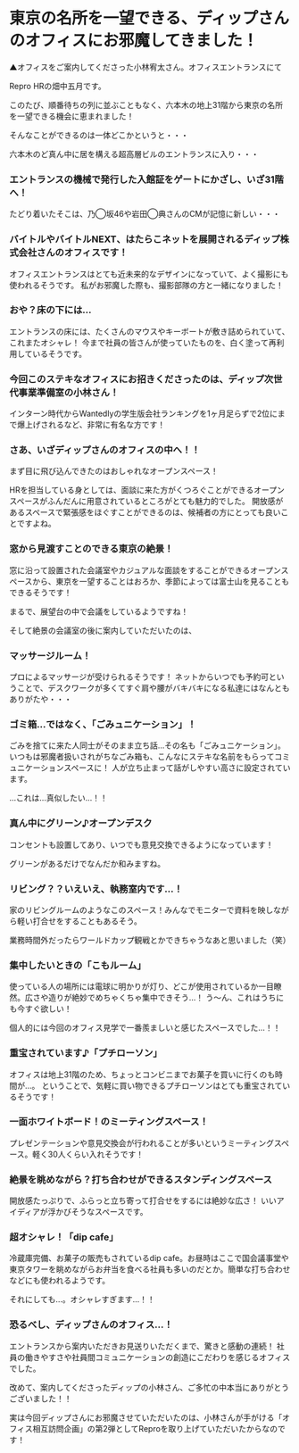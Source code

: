 # 東京の名所を一望できる、ディップさんのオフィスにお邪魔してきました！

▲オフィスをご案内してくださった小林宥太さん。オフィスエントランスにて


Repro HRの畑中五月です。

このたび、順番待ちの列に並ぶこともなく、六本木の地上31階から東京の名所を一望できる機会に恵まれました！

そんなことができるのは一体どこかというと・・・

六本木のど真ん中に居を構える超高層ビルのエントランスに入り・・・


### エントランスの機械で発行した入館証をゲートにかざし、いざ31階へ！

たどり着いたそこは、乃◯坂46や岩田◯典さんのCMが記憶に新しい・・・

### バイトルやバイトルNEXT、はたらこネットを展開されるディップ株式会社さんのオフィスです！

オフィスエントランスはとても近未来的なデザインになっていて、よく撮影にも使われるそうです。
私がお邪魔した際も、撮影部隊の方と一緒になりました！


### おや？床の下には…

エントランスの床には、たくさんのマウスやキーボートが敷き詰められていて、これまたオシャレ！
今まで社員の皆さんが使っていたものを、白く塗って再利用しているそうです。

### 今回このステキなオフィスにお招きくださったのは、ディップ次世代事業準備室の小林さん！


インターン時代からWantedlyの学生版会社ランキングを1ヶ月足らずで2位にまで爆上げされるなど、非常に有名な方です！

### さあ、いざディップさんのオフィスの中へ！！


まず目に飛び込んできたのはおしゃれなオープンスペース！

HRを担当している身としては、面談に来た方がくつろぐことができるオープンスペースがふんだんに用意されているところがとても魅力的でした。 開放感があるスペースで緊張感をほぐすことができるのは、候補者の方にとっても良いことですよね。

### 窓から見渡すことのできる東京の絶景！

窓に沿って設置された会議室やカジュアルな面談をすることができるオープンスペースから、東京を一望することはおろか、季節によっては富士山を見ることもできるそうです！

まるで、展望台の中で会議をしているようですね！

そして絶景の会議室の後に案内していただいたのは、


### マッサージルーム！

プロによるマッサージが受けられるそうです！
ネットからいつでも予約可ということで、デスクワークが多くてすぐ肩や腰がバキバキになる私達にはなんともありがたや・・・

### ゴミ箱…ではなく、「ごみュニケーション」！


ごみを捨てに来た人同士がそのまま立ち話…その名も「ごみュニケーション」。いつもは邪魔者扱いされがちなごみ箱も、こんなにステキな名前をもらってコミュニケーションスペースに！
人が立ち止まって話がしやすい高さに設定されています。

…これは…真似したい…！！

### 真ん中にグリーン♪オープンデスク


コンセントも設置してあり、いつでも意見交換できるようになっています！

グリーンがあるだけでなんだか和みますね。

### リビング？？いえいえ、執務室内です…！

家のリビングルームのようなこのスペース！みんなでモニターで資料を映しながら軽い打合せをすることもあるそう。

業務時間外だったらワールドカップ観戦とかできちゃうなあと思いました（笑）

### 集中したいときの「こもルーム」

使っている人の場所には電球に明かりが灯り、どこが使用されているか一目瞭然。広さや造りが絶妙でめちゃくちゃ集中できそう…！
う〜ん、これはうちにも今すぐ欲しい！

個人的には今回のオフィス見学で一番羨ましいと感じたスペースでした…！！

### 重宝されています♪「プチローソン」

オフィスは地上31階のため、ちょっとコンビニまでお菓子を買いに行くのも時間が…。
ということで、気軽に買い物できるプチローソンはとても重宝されているそうです！

### 一面ホワイトボード！のミーティングスペース！


プレゼンテーションや意見交換会が行われることが多いというミーティングスペース。軽く30人くらい入れそうです！

### 絶景を眺めながら？打ち合わせができるスタンディングスペース


開放感たっぷりで、ふらっと立ち寄って打合せをするには絶妙な広さ！
いいアイディアが浮かびそうなスペースです。

### 超オシャレ！「dip cafe」


冷蔵庫完備、お菓子の販売もされているdip cafe。お昼時はここで国会議事堂や東京タワーを眺めながらお弁当を食べる社員も多いのだとか。簡単な打ち合わせなどにも使われるようです。

それにしても…。オシャレすぎます…！！

### 恐るべし、ディップさんのオフィス…！
エントランスから案内いただきお見送りいただくまで、驚きと感動の連続！
社員の働きやすさや社員間コミュニケーションの創造にこだわりを感じるオフィスでした。

改めて、案内してくださったディップの小林さん、ご多忙の中本当にありがとうございました！！

実は今回ディップさんにお邪魔させていただいたのは、小林さんが手がける「オフィス相互訪問企画」の第2弾としてReproを取り上げていただいたからなのです！

